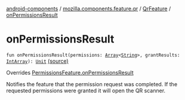 [android-components](../../index.md) / [mozilla.components.feature.qr](../index.md) / [QrFeature](index.md) / [onPermissionsResult](./on-permissions-result.md)

# onPermissionsResult

`fun onPermissionsResult(permissions: `[`Array`](https://kotlinlang.org/api/latest/jvm/stdlib/kotlin/-array/index.html)`<`[`String`](https://kotlinlang.org/api/latest/jvm/stdlib/kotlin/-string/index.html)`>, grantResults: `[`IntArray`](https://kotlinlang.org/api/latest/jvm/stdlib/kotlin/-int-array/index.html)`): `[`Unit`](https://kotlinlang.org/api/latest/jvm/stdlib/kotlin/-unit/index.html) [(source)](https://github.com/mozilla-mobile/android-components/blob/master/components/feature/qr/src/main/java/mozilla/components/feature/qr/QrFeature.kt#L91)

Overrides [PermissionsFeature.onPermissionsResult](../../mozilla.components.support.base.feature/-permissions-feature/on-permissions-result.md)

Notifies the feature that the permission request was completed. If the
requested permissions were granted it will open the QR scanner.

